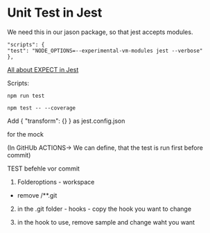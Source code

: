 # Unit Test in Jest

We need this in our jason package, so that jest accepts modules.

```
"scripts": {
"test": "NODE_OPTIONS=--experimental-vm-modules jest --verbose"
},

```

[All about EXPECT in Jest](https://jestjs.io/docs/expect#expectstringcontainingstring)

Scripts:

```
npm run test

npm test -- --coverage

```

Add
{
"transform": {}
}
as jest.config.json

for the mock

(In GitHUb ACTIONS-> We can define, that the test is run first before commit)

TEST befehle vor commit

1. Folderoptions - workspace

- remove /\*\*.git

2. in the .git folder - hooks - copy the hook you want to change

3. in the hook to use, remove sample and change waht you want
